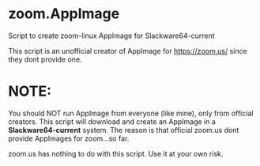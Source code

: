 # zoom.AppImage
Script to create zoom-linux AppImage for Slackware64-current

This script is an unofficial creator of AppImage for https://zoom.us/ since they dont provide one.


# NOTE:
You should NOT run AppImage from everyone (like mine), only from official creators.
 This script will download and create an AppImage in a **Slackware64-current** system. 
 The reason is that official zoom.us dont provide AppImages for zoom...so far.
 
 zoom.us has nothing to do with this script. Use it at your own risk.
